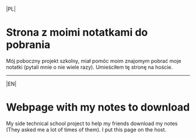 |PL|

# Strona z moimi notatkami do pobrania

Mój poboczny projekt szkolny, miał pomóc moim znajomym pobrać moje notatki (pytali mnie o nie wiele razy). Umieściłem tę stronę na hoście.

---

|EN|

# Webpage with my notes to download

My side technical school project to help my friends download my notes (They asked me a lot of times of them). I put this page on the host.
